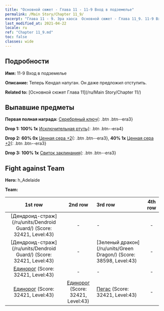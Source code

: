 ```yaml
---
title: "Основной сюжет - Глава 11 - 11-9 Вход в подземелье"
permalink: /Main Story/Chapter 11_9/
excerpt: "Глава 11 - 9. Эра хаоса  Основной сюжет - Глава 11_9. 11-9 Вход в подземелье"
last_modified_at: 2021-04-22
locale: ru
ref: "Chapter 11_9.md"
toc: false
classes: wide
---
```


## Подробности

 **Имя:** 11-9 Вход в подземелье

 **Описание:** Теперь Кендал напуган. Он даже предложил отступить.

 **Related to:** [Основной сюжет Глава 11](/ru/Main Story/Chapter 11/)

## Выпавшие предметы

 **Первая полная награда:** [Серебряный ключ](/ItemsRU/con_693/){: .btn .btn--era3}

 **Drop 1:** **100% 1x** [Исключительная ртуть](/ItemsRU/mat_35/){: .btn .btn--era4}

 **Drop 2:** **60% 0x** [Ценная сера +2](/ItemsRU/mat_29/){: .btn .btn--era3}, **40% 1x** [Ценная сера +2](/ItemsRU/mat_29/){: .btn .btn--era3}

 **Drop 3:** **100% 1x** [Свиток заклинания](/ItemsRU/con_694/){: .btn .btn--era3}


## Fight against Team
 **Hero:** h_Adelaide

 **Team:**


  | 1st row | 2nd row | 3rd row | 4th row |
  |:----:|:----:|:----|:----:|
  | [Дендроид-страж](/ru/units/Dendroid Guard/) (Score: 32421, Level:43)  | - | - | - |
  | [Дендроид-страж](/ru/units/Dendroid Guard/) (Score: 32421, Level:43)  | - | [Зеленый дракон](/ru/units/Green Dragon/) (Score: 38598, Level:43)  | - |
  | [Единорог](/ru/units/Unicorn/) (Score: 32421, Level:43)  | - | - | - |
  | [Единорог](/ru/units/Unicorn/) (Score: 32421, Level:43)  | [Единорог](/ru/units/Unicorn/) (Score: 32421, Level:43)  | [Пегас](/ru/units/Pegasus/) (Score: 32421, Level:43)  | - |


